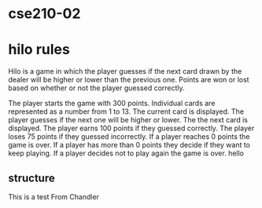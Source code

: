 # cse210-02

# hilo rules
Hilo is a game in which the player guesses if the next card drawn by the dealer will be higher or lower than the previous one. Points are won or lost based on whether or not the player guessed correctly. 

The player starts the game with 300 points.
Individual cards are represented as a number from 1 to 13.
The current card is displayed.
The player guesses if the next one will be higher or lower.
The the next card is displayed.
The player earns 100 points if they guessed correctly.
The player loses 75 points if they guessed incorrectly.
If a player reaches 0 points the game is over.
If a player has more than 0 points they decide if they want to keep playing.
If a player decides not to play again the game is over.
hello
## structure



This is a test From Chandler 
